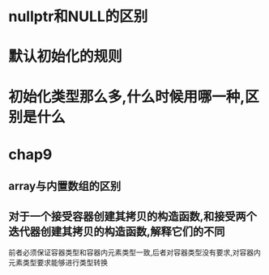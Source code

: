 # nullptr和NULL的区别

# 默认初始化的规则

# 初始化类型那么多,什么时候用哪一种,区别是什么

# chap9

## array与内置数组的区别

## 对于一个接受容器创建其拷贝的构造函数,和接受两个迭代器创建其拷贝的构造函数,解释它们的不同

前者必须保证容器类型和容器内元素类型一致,后者对容器类型没有要求,对容器内元素类型要求能够进行类型转换
